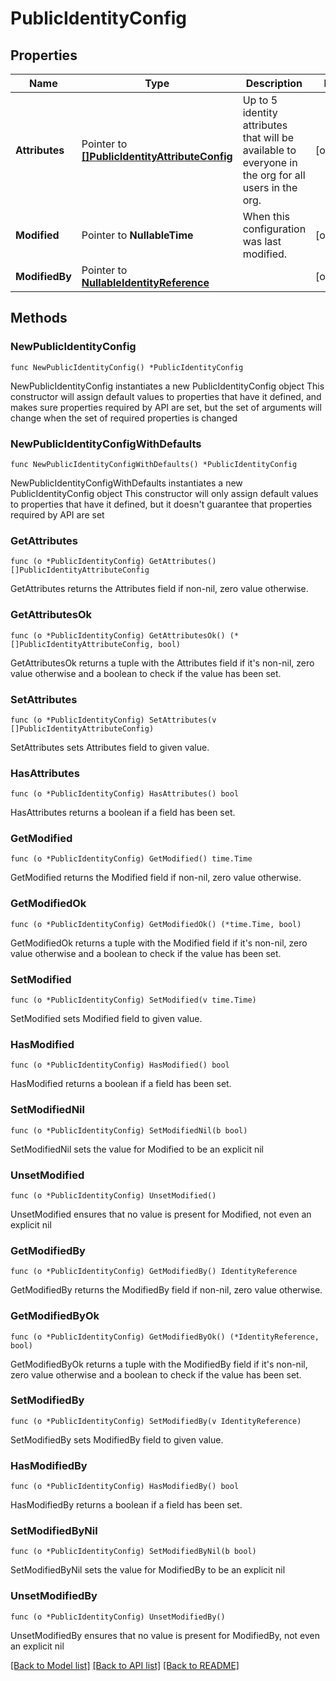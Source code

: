# PublicIdentityConfig

## Properties

Name | Type | Description | Notes
------------ | ------------- | ------------- | -------------
**Attributes** | Pointer to [**[]PublicIdentityAttributeConfig**](PublicIdentityAttributeConfig.md) | Up to 5 identity attributes that will be available to everyone in the org for all users in the org. | [optional] 
**Modified** | Pointer to **NullableTime** | When this configuration was last modified. | [optional] 
**ModifiedBy** | Pointer to [**NullableIdentityReference**](IdentityReference.md) |  | [optional] 

## Methods

### NewPublicIdentityConfig

`func NewPublicIdentityConfig() *PublicIdentityConfig`

NewPublicIdentityConfig instantiates a new PublicIdentityConfig object
This constructor will assign default values to properties that have it defined,
and makes sure properties required by API are set, but the set of arguments
will change when the set of required properties is changed

### NewPublicIdentityConfigWithDefaults

`func NewPublicIdentityConfigWithDefaults() *PublicIdentityConfig`

NewPublicIdentityConfigWithDefaults instantiates a new PublicIdentityConfig object
This constructor will only assign default values to properties that have it defined,
but it doesn't guarantee that properties required by API are set

### GetAttributes

`func (o *PublicIdentityConfig) GetAttributes() []PublicIdentityAttributeConfig`

GetAttributes returns the Attributes field if non-nil, zero value otherwise.

### GetAttributesOk

`func (o *PublicIdentityConfig) GetAttributesOk() (*[]PublicIdentityAttributeConfig, bool)`

GetAttributesOk returns a tuple with the Attributes field if it's non-nil, zero value otherwise
and a boolean to check if the value has been set.

### SetAttributes

`func (o *PublicIdentityConfig) SetAttributes(v []PublicIdentityAttributeConfig)`

SetAttributes sets Attributes field to given value.

### HasAttributes

`func (o *PublicIdentityConfig) HasAttributes() bool`

HasAttributes returns a boolean if a field has been set.

### GetModified

`func (o *PublicIdentityConfig) GetModified() time.Time`

GetModified returns the Modified field if non-nil, zero value otherwise.

### GetModifiedOk

`func (o *PublicIdentityConfig) GetModifiedOk() (*time.Time, bool)`

GetModifiedOk returns a tuple with the Modified field if it's non-nil, zero value otherwise
and a boolean to check if the value has been set.

### SetModified

`func (o *PublicIdentityConfig) SetModified(v time.Time)`

SetModified sets Modified field to given value.

### HasModified

`func (o *PublicIdentityConfig) HasModified() bool`

HasModified returns a boolean if a field has been set.

### SetModifiedNil

`func (o *PublicIdentityConfig) SetModifiedNil(b bool)`

 SetModifiedNil sets the value for Modified to be an explicit nil

### UnsetModified
`func (o *PublicIdentityConfig) UnsetModified()`

UnsetModified ensures that no value is present for Modified, not even an explicit nil
### GetModifiedBy

`func (o *PublicIdentityConfig) GetModifiedBy() IdentityReference`

GetModifiedBy returns the ModifiedBy field if non-nil, zero value otherwise.

### GetModifiedByOk

`func (o *PublicIdentityConfig) GetModifiedByOk() (*IdentityReference, bool)`

GetModifiedByOk returns a tuple with the ModifiedBy field if it's non-nil, zero value otherwise
and a boolean to check if the value has been set.

### SetModifiedBy

`func (o *PublicIdentityConfig) SetModifiedBy(v IdentityReference)`

SetModifiedBy sets ModifiedBy field to given value.

### HasModifiedBy

`func (o *PublicIdentityConfig) HasModifiedBy() bool`

HasModifiedBy returns a boolean if a field has been set.

### SetModifiedByNil

`func (o *PublicIdentityConfig) SetModifiedByNil(b bool)`

 SetModifiedByNil sets the value for ModifiedBy to be an explicit nil

### UnsetModifiedBy
`func (o *PublicIdentityConfig) UnsetModifiedBy()`

UnsetModifiedBy ensures that no value is present for ModifiedBy, not even an explicit nil

[[Back to Model list]](../README.md#documentation-for-models) [[Back to API list]](../README.md#documentation-for-api-endpoints) [[Back to README]](../README.md)



